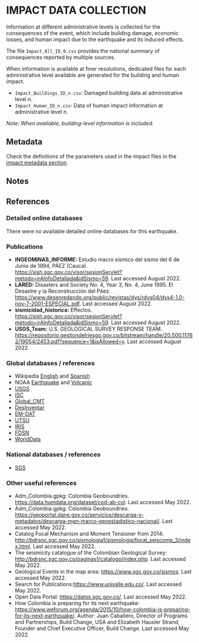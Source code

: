 # IMPACT DATA COLLECTION


Information at different administrative levels is collected for the consequences of the event, 
which include building damage, economic losses, and human impact due to the earthquake and its induced effects.

The file `Impact_All_ID_0.csv` provides the national summary of consequences reported by multiple sources.

When information is available at finer resolutions, dedicated files for each administrative level
available are generated for the building and human impact.

- `Impact_Buildings_ID_n.csv`: Damaged building data at administrative level n.
- `Impact_Human_ID_n.csv`: Data of human impact information at administrative level n.

_Note: When available, building-level information is included._


## Metadata

Check the definitions of the parameters used in the impact files in the [impact metadata section](https://gitlab.openquake.org/risk/ecd/-/blob/main/metadata.md#impact-data).


## Notes


## References


### Detailed online databases
There were no available detailed online databases for this earthquake.


### Publications
- **INGEOMINAS_INFORME:** Estudio macro sísmico del sismo del 6 de Junio de 1994, PÁEZ (Cauca). https://sish.sgc.gov.co/visor/sesionServlet?metodo=irAInfoDetallada&idSismo=59. Last accessed August 2022. 
- **LARED:** Disasters and Society No. 4, Year 3, No. 4, June 1995. El Desastre y la Reconstrucción del Páez. https://www.desenredando.org/public/revistas/dys/rdys04/dys4-1.0-nov-7-2001-ESPECIAL.pdf. Last accessed August 2022. 
- **sismicidad_historica:** Effectos. https://sish.sgc.gov.co/visor/sesionServlet?metodo=irAInfoDetallada&idSismo=59. Last accessed August 2022.
- **USGS_Team:** U.S. GEOLOGICAL SURVEY RESPONSE TEAM. https://repositorio.gestiondelriesgo.gov.co/bitstream/handle/20.500.11762/19054/2453.pdf?sequence=1&isAllowed=y. Last accessed August 2022.


### Global databases / references
- Wikipedia [English](https://en.wikipedia.org/wiki/1994_P%C3%A1ez_River_earthquake) and [Spanish](https://es.wikipedia.org/wiki/Terremoto_de_P%C3%A1ez_de_1994)
- NOAA [Earthquake](https://www.ngdc.noaa.gov/hazel/view/hazards/earthquake/event-more-info/5387) and [Volcanic](https://www.ngdc.noaa.gov/hazel/view/hazards/volcano/event-more-info/6624)
- [USGS](https://earthquake.usgs.gov/earthquakes/eventpage/usp0006dv8/executive)
- [ISC](http://isc-mirror.iris.washington.edu/cgi-bin/FormatBibprint.pl?evid=167996)
- [Global_CMT](https://www.globalcmt.org/cgi-bin/globalcmt-cgi-bin/CMT5/form?itype=ymd&yr=1994&mo=06&day=06&oyr=1994&omo=06&oday=06&jyr=1976&jday=1&ojyr=1976&ojday=1&otype=nd&nday=1&lmw=6&umw=10&lms=0&ums=10&lmb=0&umb=10&llat=-90&ulat=90&llon=-180&ulon=180&lhd=0&uhd=1000&lts=-9999&uts=9999&lpe1=0&upe1=90&lpe2=0&upe2=90&list=0)
- [DesInventar](https://www.desinventar.net)
- [EM-DAT](https://public.emdat.be/data)
- [UTSU](https://iisee.kenken.go.jp/cgi-bin/utsu/result_eng.cgi)
- [IRIS](http://ds.iris.edu/spud/momenttensor/884475)
- [FDSN](https://www.fdsn.org/networks/detail/CM/)
- [WorldData](https://www.worlddata.info/america/colombia/earthquakes.php)


### National databases / references
- [SGS](https://sish.sgc.gov.co/visor/sesionServlet?metodo=irAInfoDetallada&idSismo=59)


### Other useful references
- Adm_Colombia.gpkg: Colombia Geoboundries. https://data.humdata.org/dataset/cod-ab-col. Last accessed May 2022.
- Adm_Colombia.gpkg: Colombia Geoboundries. https://geoportal.dane.gov.co/servicios/descarga-y-metadatos/descarga-mgn-marco-geoestadistico-nacional/. Last accessed May 2022.
- Catalog Focal Mechanism and Moment Tensioner from 2014: http://bdrsnc.sgc.gov.co/sismologia1/sismologia/focal_seiscomp_3/index.html. Last accessed May 2022.
- The seismicity catalogue of the Colombian Geological Survey: http://bdrsnc.sgc.gov.co/paginas1/catalogo/index.php. Last accessed May 2022.
- Geological Events in the map area: https://www.sgc.gov.co/sismos. Last accessed May 2022.
- Search for Publications:https://www.univalle.edu.co/. Last accessed May 2022.
- Open Data Portal: https://datos.sgc.gov.co/. Last accessed May 2022. 
- How Colombia is preparing for its next earthquake: https://www.weforum.org/agenda/2015/10/how-colombia-is-preparing-for-its-next-earthquake/. Author: Juan Caballero, Director of Programs and Partnerships, Build Change, USA and Elizabeth Hausler Strand, Founder and Chief Executive Officer, Build Change. Last accessed May 2022.